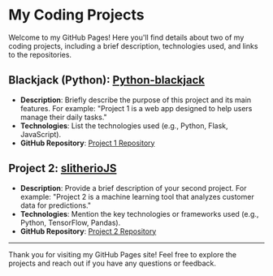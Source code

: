 # My Coding Projects

Welcome to my GitHub Pages! Here you'll find details about two of my coding projects, including a brief description, technologies used, and links to the repositories.

## Blackjack (Python): [Python-blackjack](Python-blackjack)

- **Description**: Briefly describe the purpose of this project and its main features. For example: "Project 1 is a web app designed to help users manage their daily tasks."
- **Technologies**: List the technologies used (e.g., Python, Flask, JavaScript).
- **GitHub Repository**: [Project 1 Repository](https://github.com/yourusername/project1)

## Project 2: [slitherioJS](slitherioJS)

- **Description**: Provide a brief description of your second project. For example: "Project 2 is a machine learning tool that analyzes customer data for predictions."
- **Technologies**: Mention the key technologies or frameworks used (e.g., Python, TensorFlow, Pandas).
- **GitHub Repository**: [Project 2 Repository](https://github.com/yourusername/project2)

---

Thank you for visiting my GitHub Pages site! Feel free to explore the projects and reach out if you have any questions or feedback.
